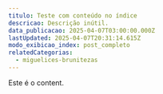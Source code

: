 ```yaml
---
titulo: Teste com conteúdo no índice
descricao: Descrição inútil.
data_publicacao: 2025-04-07T03:00:00.000Z
lastUpdated: 2025-04-07T20:31:14.615Z
modo_exibicao_index: post_completo
relatedCategorias:
  - miguelices-brunitezas
---
```


Este é o content.
